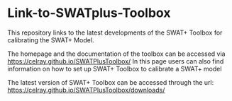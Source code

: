 # Link-to-SWATplus-Toolbox
This repository links to the latest developments of the SWAT+ Toolbox for calibrating the SWAT+ Model.

The homepage and the documentation of the toolbox can be accessed via https://celray.github.io/SWATPlusToolbox/
In this page users can also find information on how to set up SWAT+ Toolbox to calibrate a SWAT+ model

The latest version of SWAT+ Toolbox can be accessed through the url: https://celray.github.io/SWATPlusToolbox/downloads/

